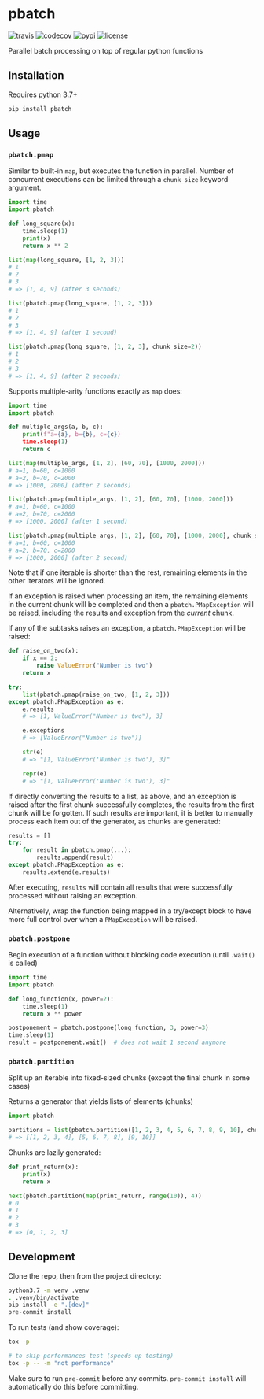 # pbatch
[![travis](https://travis-ci.com/nayaverdier/pbatch.svg?branch=main)](https://travis-ci.com/nayaverdier/pbatch)
[![codecov](https://codecov.io/gh/nayaverdier/pbatch/branch/main/graph/badge.svg)](https://codecov.io/gh/nayaverdier/pbatch)
[![pypi](https://img.shields.io/pypi/v/pbatch)](https://pypi.org/project/pbatch)
[![license](https://img.shields.io/github/license/nayaverdier/pbatch.svg)](https://github.com/nayaverdier/pbatch/blob/main/LICENSE)

Parallel batch processing on top of regular python functions

## Installation

Requires python 3.7+

```bash
pip install pbatch
```

## Usage

### `pbatch.pmap`

Similar to built-in `map`, but executes the function in
parallel. Number of concurrent executions can be limited through a
`chunk_size` keyword argument.

```python
import time
import pbatch

def long_square(x):
    time.sleep(1)
    print(x)
    return x ** 2

list(map(long_square, [1, 2, 3]))
# 1
# 2
# 3
# => [1, 4, 9] (after 3 seconds)

list(pbatch.pmap(long_square, [1, 2, 3]))
# 1
# 2
# 3
# => [1, 4, 9] (after 1 second)

list(pbatch.pmap(long_square, [1, 2, 3], chunk_size=2))
# 1
# 2
# 3
# => [1, 4, 9] (after 2 seconds)
```

Supports multiple-arity functions exactly as `map` does:
```python
import time
import pbatch

def multiple_args(a, b, c):
    print(f"a={a}, b={b}, c={c})
    time.sleep(1)
    return c

list(map(multiple_args, [1, 2], [60, 70], [1000, 2000]))
# a=1, b=60, c=1000
# a=2, b=70, c=2000
# => [1000, 2000] (after 2 seconds)

list(pbatch.pmap(multiple_args, [1, 2], [60, 70], [1000, 2000]))
# a=1, b=60, c=1000
# a=2, b=70, c=2000
# => [1000, 2000] (after 1 second)

list(pbatch.pmap(multiple_args, [1, 2], [60, 70], [1000, 2000], chunk_size=1))
# a=1, b=60, c=1000
# a=2, b=70, c=2000
# => [1000, 2000] (after 2 second)
```

Note that if one iterable is shorter than the rest, remaining elements
in the other iterators will be ignored.

If an exception is raised when processing an item, the remaining
elements in the current chunk will be completed and then a
`pbatch.PMapException` will be raised, including the results and
exception from the _current_ chunk.

If any of the subtasks raises an exception, a `pbatch.PMapException`
will be raised:

```python
def raise_on_two(x):
    if x == 2:
        raise ValueError("Number is two")
    return x

try:
    list(pbatch.pmap(raise_on_two, [1, 2, 3]))
except pbatch.PMapException as e:
    e.results
    # => [1, ValueError("Number is two"), 3]

    e.exceptions
    # => [ValueError("Number is two")]

    str(e)
    # => "[1, ValueError('Number is two'), 3]"

    repr(e)
    # => "[1, ValueError('Number is two'), 3]"
```

If directly converting the results to a list, as above, and an
exception is raised after the first chunk successfully completes, the
results from the first chunk will be forgotten. If such results are
important, it is better to manually process each item out of the
generator, as chunks are generated:

```python
results = []
try:
    for result in pbatch.pmap(...):
        results.append(result)
except pbatch.PMapException as e:
    results.extend(e.results)
```

After executing, `results` will contain all results that were
successfully processed without raising an exception.

Alternatively, wrap the function being mapped in a try/except block to
have more full control over when a `PMapException` will be raised.

### `pbatch.postpone`

Begin execution of a function without blocking code execution (until
`.wait()` is called)

```python
import time
import pbatch

def long_function(x, power=2):
    time.sleep(1)
    return x ** power

postponement = pbatch.postpone(long_function, 3, power=3)
time.sleep(1)
result = postponement.wait()  # does not wait 1 second anymore
```

### `pbatch.partition`

Split up an iterable into fixed-sized chunks (except the final chunk
in some cases)

Returns a generator that yields lists of elements (chunks)

```python
import pbatch

partitions = list(pbatch.partition([1, 2, 3, 4, 5, 6, 7, 8, 9, 10], chunk_size=4))
# => [[1, 2, 3, 4], [5, 6, 7, 8], [9, 10]]
```

Chunks are lazily generated:
```python
def print_return(x):
    print(x)
    return x

next(pbatch.partition(map(print_return, range(10)), 4))
# 0
# 1
# 2
# 3
# => [0, 1, 2, 3]
```

## Development

Clone the repo, then from the project directory:

```bash
python3.7 -m venv .venv
. .venv/bin/activate
pip install -e ".[dev]"
pre-commit install
```

To run tests (and show coverage):
```bash
tox -p

# to skip performances test (speeds up testing)
tox -p -- -m "not performance"
```

Make sure to run `pre-commit` before any commits. `pre-commit install`
will automatically do this before committing.

